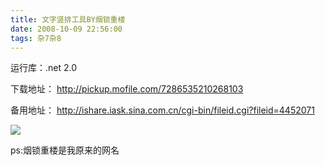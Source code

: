 ```yaml
---
title: 文字竖排工具BY烟锁重楼
date: 2008-10-09 22:56:00
tags: 杂7杂8
---
```

运行库：.net 2.0

下载地址： [ http://pickup.mofile.com/7286535210268103
](http://pickup.mofile.com/7286535210268103)

备用地址： [ http://ishare.iask.sina.com.cn/cgi-bin/fileid.cgi?fileid=4452071
](http://ishare.iask.sina.com.cn/cgi-bin/fileid.cgi?fileid=4452071)

![](https://p-blog.csdn.net/images/p_blog_csdn_net/cuipengfei1/EntryImages/20081009/%E6%88%AA%E5%9B%BE01.jpg)

ps:烟锁重楼是我原来的网名  



